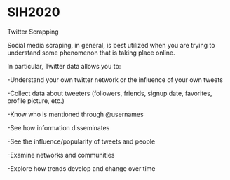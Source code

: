 # SIH2020

Twitter Scrapping 

Social media scraping, in general, is best utilized when you are trying to understand some phenomenon that is taking place online.

In particular, Twitter data allows you to:

-Understand your own twitter network or the influence of your own tweets

-Collect data about tweeters (followers, friends, signup date, favorites, profile picture, etc.)

-Know who is mentioned through @usernames

-See how information disseminates

-See the influence/popularity of tweets and people

-Examine networks and communities

-Explore how trends develop and change over time
